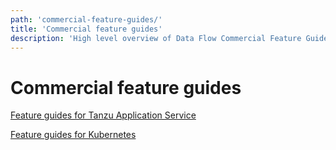 ```yaml
---
path: 'commercial-feature-guides/'
title: 'Commercial feature guides'
description: 'High level overview of Data Flow Commercial Feature Guide'
---
```


# Commercial feature guides

[Feature guides for Tanzu Application Service](https://techdocs.broadcom.com/us/en/vmware-tanzu/spring/spring-cloud-data-flow-for-cloud-foundry/1-14/scdf-tanzu/index.html)

[Feature guides for Kubernetes](https://techdocs.broadcom.com/us/en/vmware-tanzu/spring/spring-cloud-data-flow-for-kubernetes/1-6/scdf-k8s/index.html)
